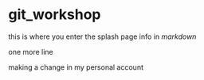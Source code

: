 # git_workshop

this is where you enter the splash page info in _markdown_

one more line

making a change in my personal account
